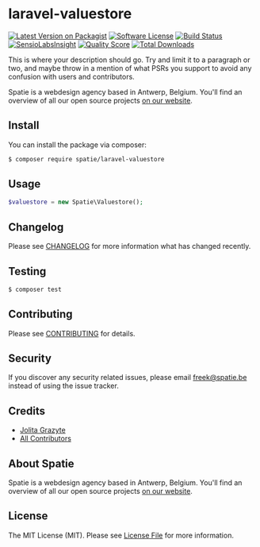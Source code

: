 # laravel-valuestore

[![Latest Version on Packagist](https://img.shields.io/packagist/v/spatie/laravel-valuestore.svg?style=flat-square)](https://packagist.org/packages/spatie/laravel-valuestore)
[![Software License](https://img.shields.io/badge/license-MIT-brightgreen.svg?style=flat-square)](LICENSE.md)
[![Build Status](https://img.shields.io/travis/spatie/laravel-valuestore/master.svg?style=flat-square)](https://travis-ci.org/spatie/laravel-valuestore)
[![SensioLabsInsight](https://img.shields.io/sensiolabs/i/xxxxxxxxx.svg?style=flat-square)](https://insight.sensiolabs.com/projects/xxxxxxxxx)
[![Quality Score](https://img.shields.io/scrutinizer/g/spatie/laravel-valuestore.svg?style=flat-square)](https://scrutinizer-ci.com/g/spatie/laravel-valuestore)
[![Total Downloads](https://img.shields.io/packagist/dt/spatie/laravel-valuestore.svg?style=flat-square)](https://packagist.org/packages/spatie/laravel-valuestore)

This is where your description should go. Try and limit it to a paragraph or two, and maybe throw in a mention of what PSRs you support to avoid any confusion with users and contributors.

Spatie is a webdesign agency based in Antwerp, Belgium. You'll find an overview of all our open source projects [on our website](https://spatie.be/opensource).

## Install

You can install the package via composer:

``` bash
$ composer require spatie/laravel-valuestore
```

## Usage

``` php
$valuestore = new Spatie\Valuestore();
```

## Changelog

Please see [CHANGELOG](CHANGELOG.md) for more information what has changed recently.

## Testing

``` bash
$ composer test
```

## Contributing

Please see [CONTRIBUTING](.github/CONTRIBUTING.md) for details.

## Security

If you discover any security related issues, please email freek@spatie.be instead of using the issue tracker.

## Credits

- [Jolita Grazyte](https://github.com/JolitaGrazyte)
- [All Contributors](../../contributors)

## About Spatie
Spatie is a webdesign agency based in Antwerp, Belgium. You'll find an overview of all our open source projects [on our website](https://spatie.be/opensource).

## License

The MIT License (MIT). Please see [License File](LICENSE.md) for more information.
